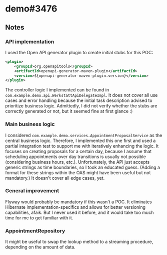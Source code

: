# demo#3476

## Notes

### **API implementation**

I used the Open API generator plugin to create initial stubs for this POC:

```xml
<plugin>
    <groupId>org.openapitools</groupId>
    <artifactId>openapi-generator-maven-plugin</artifactId>
    <version>${openapi-generator-maven-plugin.version}</version>
</plugin>
```

The controller logic I implemented can be found in `com.example.demo.api.WerkstattApiDelegateImpl`.
It does not cover all use cases and error handling because the initial task description advised to prioritize business logic.
Admittedly, I did not verify whether the stubs are correctly generated or not, but it seemed fine at first glance :)

### **Main business logic**

I considered `com.example.demo.services.AppointmentProposalService` as the central business logic.
Therefore, I implemented this one first and used a partial integration test to support me with iteratively enhancing the logic.
It focuses on creating proposals for a certain day, because I assume that scheduling appointments over day transitions is usually not possible (considering business hours, etc.).
Unfortunately, the API just accepts generic strings as time boundaries, so I took an educated guess.
(Adding a format for these strings within the OAS might have been useful but not mandatory.)
It doesn't cover all edge cases, yet.

### **General improvement**

Flyway would probably be mandatory if this wasn't a POC.
It eliminates Hibernate implementation-specifics and allows for better versioning capabilities, afaik.
But I never used it before, and it would take too much time for me to get familiar with it.

### **AppointmentRepository**

It might be useful to swap the lookup method to a streaming procedure, depending on the amount of data.
